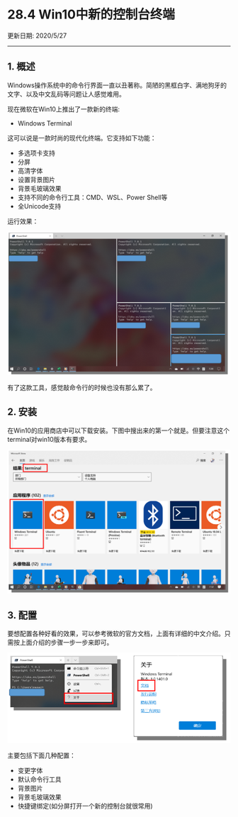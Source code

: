 # 28.4 Win10中新的控制台终端

更新日期: 2020/5/27

-----------------------------------------------------

## 1.	概述	

Windows操作系统中的命令行界面一直以丑著称。简陋的黑框白字、满地狗牙的文字、以及中文乱码等问题让人感觉难用。	

现在微软在Win10上推出了一款新的终端:	

- Windows Terminal

这可以说是一款时尚的现代化终端。它支持如下功能：	

- 多选项卡支持
- 分屏
- 高清字体
- 设置背景图片
- 背景毛玻璃效果
- 支持不同的命令行工具：CMD、WSL、Power Shell等
- 全Unicode支持

运行效果：	

![cmd](S004.files/01.png)

有了这款工具，感觉敲命令行的时候也没有那么累了。	

## 2.	安装	

在Win10的应用商店中可以下载安装。下图中搜出来的第一个就是。但要注意这个terminal对win10版本有要求。	

![cmd](S004.files/02.png)

## 3.	配置	

要想配置各种好看的效果，可以参考微软的官方文档，上面有详细的中文介绍。只需按上面介绍的步骤一步一步来即可。	

![cmd](S004.files/03.png)

主要包括下面几种配置：	

- 变更字体
- 默认命令行工具
- 背景图片
- 背景毛玻璃效果
- 快捷键绑定(如分屏打开一个新的控制台就很常用)
